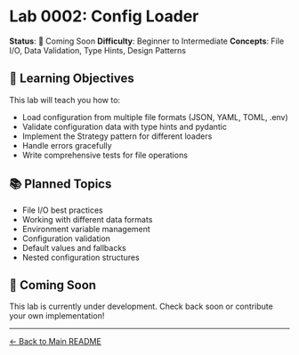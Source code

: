 # Lab 0002: Config Loader

**Status**: 🚧 Coming Soon
**Difficulty**: Beginner to Intermediate
**Concepts**: File I/O, Data Validation, Type Hints, Design Patterns

## 🎯 Learning Objectives

This lab will teach you how to:

- Load configuration from multiple file formats (JSON, YAML, TOML, .env)
- Validate configuration data with type hints and pydantic
- Implement the Strategy pattern for different loaders
- Handle errors gracefully
- Write comprehensive tests for file operations

## 📚 Planned Topics

- File I/O best practices
- Working with different data formats
- Environment variable management
- Configuration validation
- Default values and fallbacks
- Nested configuration structures

## 🚀 Coming Soon

This lab is currently under development. Check back soon or contribute your own implementation!

---

[← Back to Main README](../../README.md)
